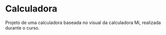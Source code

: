 # Calculadora
Projeto de uma calculadora baseada no visual da calculadora Mi, realizada durante o curso.